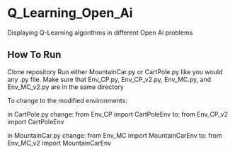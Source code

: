 # Q_Learning_Open_Ai
Displaying Q-Learning algorithms in different Open Ai problems

How To Run
----------
Clone repository
Run either MountainCar.py or CartPole.py like you would any .py file.
Make sure that Env_CP.py, Env_CP_v2.py, Env_MC.py, and Env_MC_v2.py are in the same directory

To change to the modified environments:

in CartPole.py change: from Env_CP import CartPoleEnv
to: from Env_CP_v2 import CartPoleEnv

in MountainCar.py change: from Env_MC import MountainCarEnv
to: from Env_MC_v2 import MountainCarEnv
